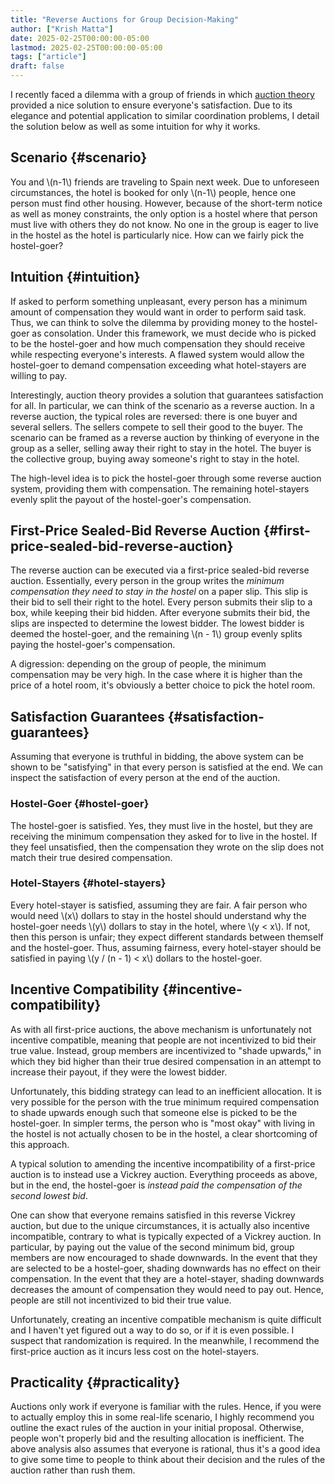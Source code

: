 ```yaml
---
title: "Reverse Auctions for Group Decision-Making"
author: ["Krish Matta"]
date: 2025-02-25T00:00:00-05:00
lastmod: 2025-02-25T00:00:00-05:00
tags: ["article"]
draft: false
---
```


I recently faced a dilemma with a group of friends in which [auction theory](https://en.wikipedia.org/wiki/Auction_theory) provided a nice solution to ensure everyone's satisfaction. Due to its elegance and potential application to similar coordination problems, I detail the solution below as well as some intuition for why it works.


## Scenario {#scenario}

You and \\(n-1\\) friends are traveling to Spain next week. Due to unforeseen circumstances, the hotel is booked for only \\(n-1\\) people, hence one person must find other housing. However, because of the short-term notice as well as money constraints, the only option is a hostel where that person must live with others they do not know. No one in the group is eager to live in the hostel as the hotel is particularly nice. How can we fairly pick the hostel-goer?


## Intuition {#intuition}

If asked to perform something unpleasant, every person has a minimum amount of compensation they would want in order to perform said task. Thus, we can think to solve the dilemma by providing money to the hostel-goer as consolation. Under this framework, we must decide who is picked to be the hostel-goer and how much compensation they should receive while respecting everyone's interests. A flawed system would allow the hostel-goer to demand compensation exceeding what hotel-stayers are willing to pay.

Interestingly, auction theory provides a solution that guarantees satisfaction for all. In particular, we can think of the scenario as a reverse auction. In a reverse auction, the typical roles are reversed: there is one buyer and several sellers. The sellers compete to sell their good to the buyer. The scenario can be framed as a reverse auction by thinking of everyone in the group as a seller, selling away their right to stay in the hotel. The buyer is the collective group, buying away someone's right to stay in the hotel.

The high-level idea is to pick the hostel-goer through some reverse auction system, providing them with compensation. The remaining hotel-stayers evenly split the payout of the hostel-goer's compensation.


## First-Price Sealed-Bid Reverse Auction {#first-price-sealed-bid-reverse-auction}

The reverse auction can be executed via a first-price sealed-bid reverse auction. Essentially, every person in the group writes the _minimum compensation they need to stay in the hostel_ on a paper slip. This slip is their bid to sell their right to the hotel. Every person submits their slip to a box, while keeping their bid hidden. After everyone submits their bid, the slips are inspected to determine the lowest bidder. The lowest bidder is deemed the hostel-goer, and the remaining \\(n - 1\\) group evenly splits paying the hostel-goer's compensation.

A digression: depending on the group of people, the minimum compensation may be very high. In the case where it is higher than the price of a hotel room, it's obviously a better choice to pick the hotel room.


## Satisfaction Guarantees {#satisfaction-guarantees}

Assuming that everyone is truthful in bidding, the above system can be shown to be "satisfying" in that every person is satisfied at the end. We can inspect the satisfaction of every person at the end of the auction.


### Hostel-Goer {#hostel-goer}

The hostel-goer is satisfied. Yes, they must live in the hostel, but they are receiving the minimum compensation they asked for to live in the hostel. If they feel unsatisfied, then the compensation they wrote on the slip does not match their true desired compensation.


### Hotel-Stayers {#hotel-stayers}

Every hotel-stayer is satisfied, assuming they are fair. A fair person who would need \\(x\\) dollars to stay in the hostel should understand why the hostel-goer needs \\(y\\) dollars to stay in the hotel, where \\(y < x\\). If not, then this person is unfair; they expect different standards between themself and the hostel-goer. Thus, assuming fairness, every hotel-stayer should be satisfied in paying \\(y / (n - 1) < x\\) dollars to the hostel-goer.


## Incentive Compatibility {#incentive-compatibility}

As with all first-price auctions, the above mechanism is unfortunately not incentive compatible, meaning that people are not incentivized to bid their true value. Instead, group members are incentivized to "shade upwards," in which they bid higher than their true desired compensation in an attempt to increase their payout, if they were the lowest bidder.

Unfortunately, this bidding strategy can lead to an inefficient allocation. It is very possible for the person with the true minimum required compensation to shade upwards enough such that someone else is picked to be the hostel-goer. In simpler terms, the person who is "most okay" with living in the hostel is not actually chosen to be in the hostel, a clear shortcoming of this approach.

A typical solution to amending the incentive incompatibility of a first-price auction is to instead use a Vickrey auction. Everything proceeds as above, but in the end, the hostel-goer is _instead paid the compensation of the second lowest bid_.

One can show that everyone remains satisfied in this reverse Vickrey auction, but due to the unique circumstances, it is actually also incentive incompatible, contrary to what is typically expected of a Vickrey auction. In particular, by paying out the value of the second minimum bid, group members are now encouraged to shade downwards. In the event that they are selected to be a hostel-goer, shading downwards has no effect on their compensation. In the event that they are a hotel-stayer, shading downwards decreases the amount of compensation they would need to pay out. Hence, people are still not incentivized to bid their true value.

Unfortunately, creating an incentive compatible mechanism is quite difficult and I haven't yet figured out a way to do so, or if it is even possible. I suspect that randomization is required. In the meanwhile, I recommend the first-price auction as it incurs less cost on the hotel-stayers.


## Practicality {#practicality}

Auctions only work if everyone is familiar with the rules. Hence, if you were to actually employ this in some real-life scenario, I highly recommend you outline the exact rules of the auction in your initial proposal. Otherwise, people won't properly bid and the resulting allocation is inefficient. The above analysis also assumes that everyone is rational, thus it's a good idea to give some time to people to think about their decision and the rules of the auction rather than rush them.
